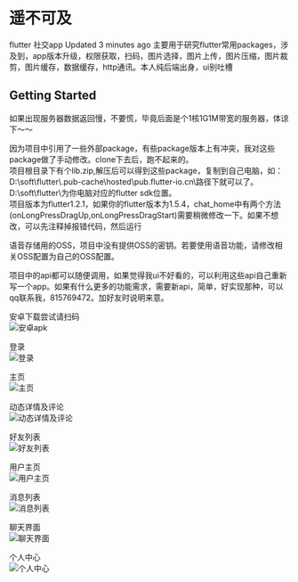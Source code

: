 # 遥不可及

flutter 社交app Updated 3 minutes ago 主要用于研究flutter常用packages，涉及到，app版本升级，权限获取，扫码，图片选择，图片上传，图片压缩，图片裁剪，图片缓存，数据缓存，http通讯。本人纯后端出身，ui别吐槽

## Getting Started

如果出现服务器数据返回慢，不要慌，毕竟后面是个1核1G1M带宽的服务器，体谅下～～<br>

因为项目中引用了一些外部package，有些package版本上有冲突，我对这些package做了手动修改。clone下去后，跑不起来的。<br>
项目根目录下有个lib.zip,解压后可以得到这些package，复制到自己电脑，如：D:\soft\flutter\\.pub-cache\hosted\pub.flutter-io.cn\路径下就可以了。D:\soft\flutter\为你电脑对应的flutter sdk位置。<br>
项目版本为flutter1.2.1，如果你的flutter版本为1.5.4，chat_home中有两个方法(onLongPressDragUp,onLongPressDragStart)需要稍微修改一下。如果不想改，可以先注释掉报错代码，然后运行<br>

语音存储用的OSS，项目中没有提供OSS的密钥。若要使用语音功能，请修改相关OSS配置为自己的OSS配置。<br>

项目中的api都可以随便调用，如果觉得我ui不好看的，可以利用这些api自己重新写一个app。如果有什么更多的功能需求，需要新api，简单，好实现那种，可以qq联系我，815769472。加好友时说明来意。<br>

安卓下载尝试请扫码<br> 
![安卓apk](https://assets-store-cdn.48lu.cn/assets-store/6f5a3202c72d3aeaecb667395432b842.png?x-oss-process=image/resize,m_lfit,h_800,w_800)  

登录<br> 
![登录](https://assets-store-cdn.48lu.cn/assets-store/2af587e7fef13f3ab0189bce36357caf.jpg?x-oss-process=image/resize,m_lfit,h_800,w_800)

主页<br> 
![主页](https://assets-store-cdn.48lu.cn/assets-store/ef9601abb07b9d3a15d9e7f4994b64d7.jpg?x-oss-process=image/resize,m_lfit,h_800,w_800)

动态详情及评论<br> 
![动态详情及评论](https://assets-store-cdn.48lu.cn/assets-store/8ae35d39a12b85df946db6d2a7e1c294.jpg?x-oss-process=image/resize,m_lfit,h_800,w_800)

好友列表<br> 
![好友列表](https://assets-store-cdn.48lu.cn/assets-store/fc0fc1276fef02a2b041ea7d777e5b8f.jpg?x-oss-process=image/resize,m_lfit,h_800,w_800)

用户主页<br> 
![用户主页](https://assets-store-cdn.48lu.cn/assets-store/f1b5276baaf2b6b348dcddbba74e9ff9.jpg?x-oss-process=image/resize,m_lfit,h_800,w_800)

消息列表<br> 
![消息列表](https://assets-store-cdn.48lu.cn/assets-store/0f59ca528950e947f19ca9cb84c40cf0.jpg?x-oss-process=image/resize,m_lfit,h_800,w_800)

聊天界面<br> 
![聊天界面](https://assets-store-cdn.48lu.cn/assets-store/d6a11245be8473811a830fcda74eecd1.jpg?x-oss-process=image/resize,m_lfit,h_800,w_800)

个人中心<br> 
![个人中心](https://assets-store-cdn.48lu.cn/assets-store/07ce79ff20f93029b5064c328027da6d.jpg?x-oss-process=image/resize,m_lfit,h_800,w_800)
